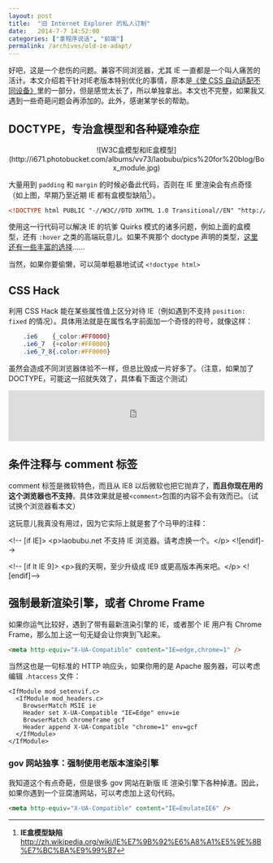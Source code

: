 ```yaml
---
layout: post
title:  "旧 Internet Explorer 的私人订制"
date:   2014-7-7 14:52:00
categories: ["拿程序说话", "前端"]
permalink: /archives/old-ie-adapt/
---
```


好吧，这是一个悲伤的问题。兼容不同浏览器，尤其 IE 一直都是一个叫人痛苦的活计。本文介绍若干针对IE老版本特别优化的事情，原本是[《使 CSS 自动适配不同设备》](/archives/css-device-adapt/)里的一部分，但是感觉太长了，所以单独拿出。本文也不完整，如果我又遇到一些奇葩问题会再添加的。此外，感谢某学长的帮助。

## DOCTYPE，专治盒模型和各种疑难杂症

<center>![W3C盒模型和IE盒模型](http://i671.photobucket.com/albums/vv73/laobubu/pics%20for%20blog/Box_module.jpg)</center>

大量用到 `padding` 和 `margin` 的时候必备此代码，否则在 IE 里渲染会有点奇怪（如上图，早期乃至近期 IE 都有盒模型缺陷[^ieboxbug]）。

```html
<!DOCTYPE html PUBLIC "-//W3C//DTD XHTML 1.0 Transitional//EN" "http://www.w3.org/TR/xhtml1/DTD/xhtml1-transitional.dtd">
```

使用这一行代码可以解决 IE 的坑爹 Quirks 模式的诸多问题，例如上面的盒模型，还有 `:hover` 之类的高端玩意儿。如果不爽那个 doctype 声明的类型，[这里还有一些丰富的选择](http://www.w3schools.com/tags/tag_doctype.asp)……

当然，如果你要偷懒，可以简单粗暴地试试 `<!doctype html>`

## CSS Hack

利用 CSS Hack 能在某些属性值上区分对待 IE（例如遇到不支持 `position: fixed` 的情况）。具体用法就是在属性名字前面加一个奇怪的符号，就像这样：

```css
    .ie6    {_color:#FF0000}
    .ie6_7  {+color:#FF0000}
    .ie6_7_8{.color:#FF0000}
```

虽然会造成不同浏览器体验不一样，但总比毁成一片好多了。（注意，如果加了DOCTYPE，可能这一招就失效了，具体看下面这个测试）

<iframe width="100%" height="100" src="http://fiddle.jshell.net/t3h2V/show/light/" allowfullscreen="allowfullscreen" frameborder="0"></iframe>

## 条件注释与 comment 标签

comment 标签是微软特色，而且从 IE8 以后微软也把它抛弃了<comment>，**而且你现在用的这个浏览器也不支持**</comment>。具体效果就是被`<comment>`包围的内容不会有效而已。（试试换个浏览器看本文）

这玩意儿我真没有用过，因为它实际上就是套了个马甲的注释：

> 
&lt;!-- [if IE]>
&lt;p>laobubu.net 不支持 IE 浏览器。请考虑换一个。&lt;/p>
&lt;![endif]-->
> 
&lt;!-- [if lt IE 9]>
&lt;p>我的天啊，至少升级成 IE9 或更高版本再来吧。&lt;/p>
&lt;![endif]-->

## 强制最新渲染引擎，或者 Chrome Frame

如果你运气比较好，遇到了带有最新渲染引擎的 IE，或者那个 IE 用户有 Chrome Frame，那么加上这一句无疑会让你爽到飞起来。

```html
<meta http-equiv="X-UA-Compatible" content="IE=edge,chrome=1" />
```

当然这也是一句标准的 HTTP 响应头，如果你用的是 Apache 服务器，可以考虑编辑 `.htaccess` 文件：

```
<IfModule mod_setenvif.c>
  <IfModule mod_headers.c>
    BrowserMatch MSIE ie
    Header set X-UA-Compatible "IE=Edge" env=ie
    BrowserMatch chromeframe gcf
    Header append X-UA-Compatible "chrome=1" env=gcf
  </IfModule>
</IfModule>
```

### gov 网站独享：强制使用老版本渲染引擎

我知道这个有点奇葩，但是很多 gov 网站在新版 IE 渲染引擎下各种掉渣。因此，如果你遇到一个豆腐渣网站，可以考虑加上这句代码。

```html
<meta http-equiv="X-UA-Compatible" content="IE=EmulateIE6" />
```


[^ieboxbug]: **IE盒模型缺陷** http://zh.wikipedia.org/wiki/IE%E7%9B%92%E6%A8%A1%E5%9E%8B%E7%BC%BA%E9%99%B7